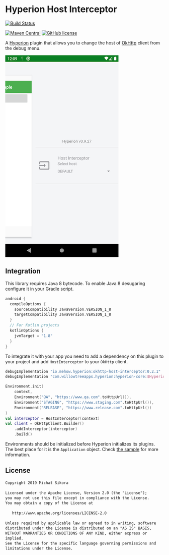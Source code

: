 # Hyperion Host Interceptor

[![Build Status](https://app.bitrise.io/app/dbc8d96066f9deac/status.svg?token=BDRQdPph_6WuCSKSvTORKw&branch=master)](https://app.bitrise.io/app/dbc8d96066f9deac)

[![Maven Central](https://img.shields.io/maven-central/v/io.mehow.hyperion/okhttp-host-interceptor.svg)](https://search.maven.org/search?q=g:io.mehow.hyperion%20and%20a:okhttp-host-interceptor)
[![GitHub license](https://img.shields.io/badge/license-Apache%20License%202.0-blue.svg?style=flat)](https://www.apache.org/licenses/LICENSE-2.0)

A [Hyperion](https://github.com/willowtreeapps/Hyperion-Android) plugin that allows you to change the host of [OkHttp](https://square.github.io/okhttp) client from the debug menu.

![](images/screenshot-sample.png)

## Integration

This library requires Java 8 bytecode. To enable Java 8 desugaring configure it in your Gradle script.

```groovy
android {
  compileOptions {
    sourceCompatibility JavaVersion.VERSION_1_8
    targetCompatibility JavaVersion.VERSION_1_8
  }
  // For Kotlin projects
  kotlinOptions {
    jvmTarget = "1.8"
  }
}
```

To integrate it with your app you need to add a dependency on this plugin to your project and add `HostInterceptor` to your `OkHttp` client.

```groovy
debugImplementation "io.mehow.hyperion:okhttp-host-interceptor:0.2.1"
debugImplementation "com.willowtreeapps.hyperion:hyperion-core:$HyperionCurrentVersion"
```

```kotlin
Environment.init(
    context,
    Environment("QA", "https://www.qa.com".toHttpUrl()),
    Environment("STAGING", "https://www.staging.com".toHttpUrl()),
    Environment("RELEASE", "https://www.release.com".toHttpUrl())
)
val interceptor = HostInterceptor(context)
val client = OkHttpClient.Builder()
    .addInterceptor(interceptor)
    .build()
```

Environments should be initialized before Hyperion initializes its plugins. The best place for it is the `Application` object. Check [the sample](sample/) for more information.

## License

    Copyright 2019 Michał Sikora

    Licensed under the Apache License, Version 2.0 (the "License");
    you may not use this file except in compliance with the License.
    You may obtain a copy of the License at

       http://www.apache.org/licenses/LICENSE-2.0

    Unless required by applicable law or agreed to in writing, software
    distributed under the License is distributed on an "AS IS" BASIS,
    WITHOUT WARRANTIES OR CONDITIONS OF ANY KIND, either express or implied.
    See the License for the specific language governing permissions and
    limitations under the License.
